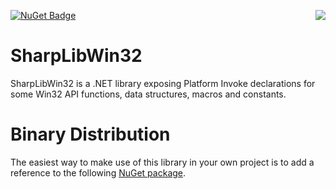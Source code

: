 [![NuGet Badge](https://buildstats.info/nuget/SharpLibWin32)](https://www.nuget.org/packages/SharpLibWin32/)
<img align="right" src="https://slions.visualstudio.com/_apis/public/build/definitions/ad16bbd0-a884-4787-8e3a-85daf30cca16/8/badge" />

# SharpLibWin32

SharpLibWin32 is a .NET library exposing Platform Invoke declarations for some Win32 API functions, data structures, macros and constants.

# Binary Distribution

The easiest way to make use of this library in your own project is to add a reference to the following [NuGet package](https://www.nuget.org/packages/SharpLibWin32/).
